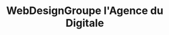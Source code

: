 ---
title: WebDesignGroupe l'Agence du Digitale
menu: Notre Equipe
onpage_menu: true
body_classes: "modular header-image fullwidth"

content:
    items: '@self.modular'
    order:
         custom:
            - _callout
            - _contact
            
---